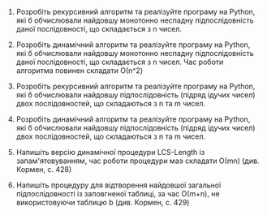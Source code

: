 1. Розробіть рекурсивний алгоритм та реалізуйте програму на Python, які б обчислювали найдовшу монотонно неспадну підпослідовність даної послідовності, що складається з n чисел.

2. Розробіть динамічний алгоритм та реалізуйте програму на Python, які б обчислювали найдовшу монотонно неспадну підпослідовність даної послідовності, що складається з n чисел. Час роботи алгоритма повинен складати О(n^2)

3. Розробіть рекурсивний алгоритм та реалізуйте програму на Python, які б обчислювали найдовшу підпослідовність (підряд ідучих чисел) двох послідовностей, що складаються з n та m чисел.

4. Розробіть динамічний алгоритм та реалізуйте програму на Python, які б обчислювали найдовшу підпослідовність (підряд ідучих чисел) двох послідовностей, що складаються з n та m чисел.

5. Напишіть версію динамічної процедури LCS-Length із запам'ятовуванням, час роботи процедури маэ складати О(mn) (див. Кормен, с. 428)

6. Напишіть процедуру для відтворення найдовшої загальної підпослідовності із заповгненої таблиці, за час О(m+n), не використовуючи таблицю b (див. Кормен, с. 429)